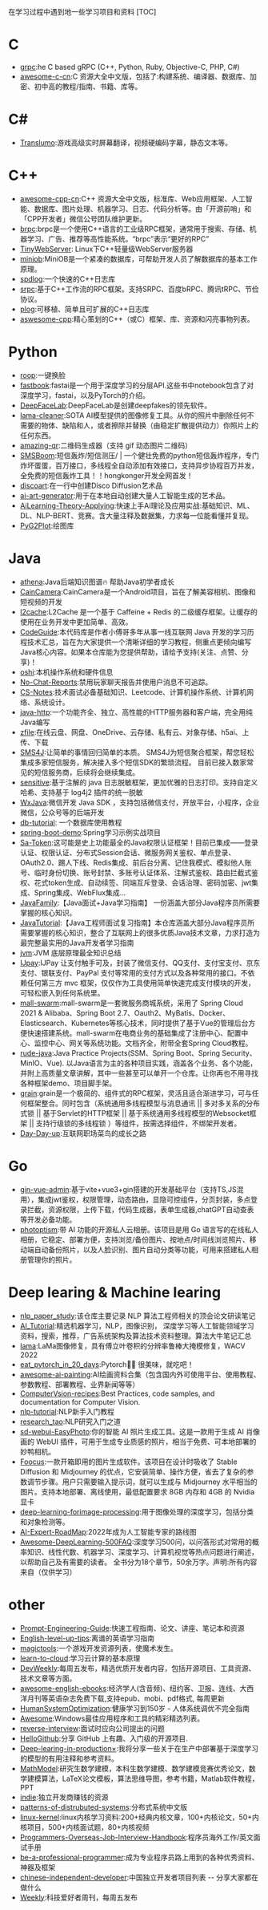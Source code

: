 在学习过程中遇到地一些学习项目和资料
[TOC]
# C
- [grpc](https://github.com/grpc/grpc):he C based gRPC (C++, Python, Ruby, Objective-C, PHP, C#)
- [awesome-c-cn](https://github.com/jobbole/awesome-c-cn):C 资源大全中文版，包括了:构建系统、编译器、数据库、加密、初中高的教程/指南、书籍、库等。
# C#
- [Translumo](https://github.com/Danily07/Translumo):游戏高级实时屏幕翻译，视频硬编码字幕，静态文本等。
# C++
- [awesome-cpp-cn](https://github.com/jobbole/awesome-cpp-cn):C++ 资源大全中文版，标准库、Web应用框架、人工智能、数据库、图片处理、机器学习、日志、代码分析等。由「开源前哨」和「CPP开发者」微信公号团队维护更新。
- [brpc](https://github.com/apache/brpc):brpc是一个使用C++语言的工业级RPC框架，通常用于搜索、存储、机器学习、广告、推荐等高性能系统。“brpc”表示“更好的RPC”
- [TinyWebServer](https://github.com/qinguoyi/TinyWebServer): Linux下C++轻量级WebServer服务器
- [miniob](https://github.com/oceanbase/miniob):MiniOB是一个紧凑的数据库，可帮助开发人员了解数据库的基本工作原理。
- [spdlog](https://github.com/gabime/spdlog):一个快速的C++日志库
- [srpc](https://github.com/sogou/srpc):基于C++工作流的RPC框架。支持SRPC、百度bRPC、腾讯tRPC、节俭协议。
- [plog](https://github.com/SergiusTheBest/plog):可移植、简单且可扩展的C++日志库
- [aswesome-cpp](https://github.com/fffaraz/awesome-cpp):精心策划的C++（或C）框架、库、资源和闪亮事物列表。
# Python
- [roop](https://github.com/s0md3v/roop):一键换脸
- [fastbook](https://github.com/fastai/fastbook):fastai是一个用于深度学习的分层API.这些书中notebook包含了对深度学习，fastai，以及PyTorch的介绍。
- [DeepFaceLab](https://github.com/iperov/DeepFaceLab):DeepFaceLab是创建deepfakes的领先软件。
- [lama-cleaner](https://github.com/zengfanchang/lama-cleaner):SOTA AI模型提供的图像修复工具。从你的照片中删除任何不需要的物体、缺陷和人，或者擦除并替换（由稳定扩散提供动力）你照片上的任何东西。
- [amazing-qr](https://github.com/x-hw/amazing-qr):二维码生成器（支持 gif 动态图片二维码）
- [SMSBoom](https://github.com/OpenEthan/SMSBoom):短信轰炸/短信测压/ | 一个健壮免费的python短信轰炸程序，专门炸坏蛋蛋，百万接口，多线程全自动添加有效接口，支持异步协程百万并发，全免费的短信轰炸工具！！hongkonger开发全网首发！
- [discoart](https://github.com/jina-ai/discoart):在一行中创建Disco Diffusion艺术品
- [ai-art-generator](https://github.com/rbbrdckybk/ai-art-generator):用于在本地自动创建大量人工智能生成的艺术品。
- [AiLearning-Theory-Applying](https://github.com/ben1234560/AiLearning-Theory-Applying):快速上手Ai理论及应用实战:基础知识、ML、DL、NLP-BERT、竞赛。含大量注释及数据集，力求每一位能看懂并复现。
- [PyG2Plot](https://github.com/hustcc/PyG2Plot):绘图库
# Java
- [athena](https://github.com/ZhongFuCheng3y/athena):Java后端知识图谱🔥 帮助Java初学者成长
- [CainCamera](https://github.com/CainKernel/CainCamera):CainCamera是一个Android项目，旨在了解美容相机、图像和短视频的开发
- [l2cache](https://github.com/ck-jesse/l2cache):L2Cache 是一个基于 Caffeine + Redis 的二级缓存框架。让缓存的使用在业务开发中更加简单、高效。
- [CodeGuide](https://github.com/fuzhengwei/CodeGuide):本代码库是作者小傅哥多年从事一线互联网 Java 开发的学习历程技术汇总，旨在为大家提供一个清晰详细的学习教程，侧重点更倾向编写Java核心内容。如果本仓库能为您提供帮助，请给予支持(关注、点赞、分享)！
- [oshi](https://github.com/oshi/oshi):本机操作系统和硬件信息
- [No-Chat-Reports](https://github.com/Aizistral-Studios/No-Chat-Reports):禁用玩家聊天报告并使用户消息不可追踪。
- [CS-Notes](https://github.com/CyC2018/CS-Notes):技术面试必备基础知识、Leetcode、计算机操作系统、计算机网络、系统设计。
- [java-http](https://github.com/FusionAuth/java-http):一个功能齐全、独立、高性能的HTTP服务器和客户端，完全用纯Java编写
- [zfile](https://github.com/zfile-dev/zfile):在线云盘、网盘、OneDrive、云存储、私有云、对象存储、h5ai、上传、下载
- [SMS4J](https://github.com/dromara/SMS4J):让简单的事情回归简单的本质。 SMS4J为短信聚合框架，帮您轻松集成多家短信服务，解决接入多个短信SDK的繁琐流程。 目前已接入数家常见的短信服务商，后续将会继续集成。
- [sensitive](https://github.com/zengfanchang/sensitive):基于注解的 java 日志脱敏框架，更加优雅的日志打印。支持自定义哈希、支持基于 log4j2 插件的统一脱敏
- [WxJava](https://github.com/Wechat-Group/WxJava):微信开发 Java SDK ，支持包括微信支付，开放平台，小程序，企业微信，公众号等的后端开发
- [db-tutorial](https://github.com/dunwu/db-tutorial): 一个数据库使用教程
- [spring-boot-demo](https://github.com/liuyueyi/spring-boot-demo):Spring学习示例实战项目
- [Sa-Token](https://github.com/dromara/Sa-Token):这可能是史上功能最全的Java权限认证框架！目前已集成——登录认证、权限认证、分布式Session会话、微服务网关鉴权、单点登录、OAuth2.0、踢人下线、Redis集成、前后台分离、记住我模式、模拟他人账号、临时身份切换、账号封禁、多账号认证体系、注解式鉴权、路由拦截式鉴权、花式token生成、自动续签、同端互斥登录、会话治理、密码加密、jwt集成、Spring集成、WebFlux集成...
- [JavaFamily](https://github.com/AobingJava/JavaFamily):【Java面试+Java学习指南】 一份涵盖大部分Java程序员所需要掌握的核心知识。
- [JavaTutorial](https://github.com/h2pl/JavaTutorial):【Java工程师面试复习指南】本仓库涵盖大部分Java程序员所需要掌握的核心知识，整合了互联网上的很多优质Java技术文章，力求打造为最完整最实用的Java开发者学习指南
- [jvm](https://github.com/doocs/jvm):JVM 底层原理最全知识总结
- [IJpay](https://github.com/Javen205/IJPay):IJPay 让支付触手可及，封装了微信支付、QQ支付、支付宝支付、京东支付、银联支付、PayPal 支付等常用的支付方式以及各种常用的接口。不依赖任何第三方 mvc 框架，仅仅作为工具使用简单快速完成支付模块的开发，可轻松嵌入到任何系统里。
- [mall-swarm](https://github.com/macrozheng/mall-swarm):mall-swarm是一套微服务商城系统，采用了 Spring Cloud 2021 & Alibaba、Spring Boot 2.7、Oauth2、MyBatis、Docker、Elasticsearch、Kubernetes等核心技术，同时提供了基于Vue的管理后台方便快速搭建系统。mall-swarm在电商业务的基础集成了注册中心、配置中心、监控中心、网关等系统功能。文档齐全，附带全套Spring Cloud教程。
- [rude-java](https://github.com/RudeCrab/rude-java):Java Practice Projects(SSM、Spring Boot、Spring Security、MinIO、Vue). 以Java语言为主的各种项目实践，涵盖各个业务、各个功能，并附上高质量文章讲解，其中一些甚至可以单开一个仓库。让你再也不用寻找各种框架demo、项目脚手架。
- [grain](https://github.com/dianbaer/grain):grain是一个极简的、组件式的RPC框架，灵活且适合渐进学习，可与任何框架整合。同时包含（系统通用多线程模型与消息通讯 || 多对多关系的分布式锁 || 基于Servlet的HTTP框架 || 基于系统通用多线程模型的Websocket框架 || 支持行级锁的多线程锁 ）等组件，按需选择组件，不绑架开发者。
- [Day-Day-up](https://github.com/freestylefly/DayDayUp):互联网职场菜鸟的成长之路
# Go
- [gin-vue-admin](https://github.com/flipped-aurora/gin-vue-admin):基于vite+vue3+gin搭建的开发基础平台（支持TS,JS混用），集成jwt鉴权，权限管理，动态路由，显隐可控组件，分页封装，多点登录拦截，资源权限，上传下载，代码生成器，表单生成器,chatGPT自动查表等开发必备功能。
- [photoptism](https://github.com/photoprism/photoprism):带 AI 功能的开源私人云相册。该项目是用 Go 语言写的在线私人相册，它稳定、部署方便，支持浏览/备份图片、按地点/时间线浏览照片、移动端自动备份照片，以及人脸识别、图片自动分类等功能，可用来搭建私人相册管理你的照片。
# Deep learing & Machine learing
- [nlp_paper_study](https://github.com/km1994/nlp_paper_study):该仓库主要记录 NLP 算法工程师相关的顶会论文研读笔记
- [AI_Tutorial](https://github.com/cbamls/AI_Tutorial):精选机器学习，NLP，图像识别， 深度学习等人工智能领域学习资料，搜索，推荐，广告系统架构及算法技术资料整理。算法大牛笔记汇总
- [lama](https://github.com/advimman/lama):LaMa图像修复，具有傅立叶卷积的分辨率鲁棒大掩模修复，WACV 2022
- [eat_pytorch_in_20_days](https://github.com/lyhue1991/eat_pytorch_in_20_days):Pytorch🍊🍉 很美味，就吃吧！
- [awesome-ai-painting](https://github.com/hua1995116/awesome-ai-painting):AI绘画资料合集（包含国内外可使用平台、使用教程、参数教程、部署教程、业界新闻等等）   
- [ComputerVsion-recipes](https://github.com/microsoft/computervision-recipes):Best Practices, code samples, and documentation for Computer Vision.
- [nlp-tutorial](https://github.com/PKU-TANGENT/nlp-tutorial):NLP新手入门教程
- [research_tao](https://github.com/zibuyu/research_tao):NLP研究入门之道
- [sd-webui-EasyPhoto](https://github.com/aigc-apps/sd-webui-EasyPhoto):你的智能 AI 照片生成工具。这是一款用于生成 AI 肖像画的 WebUI 插件，可用于生成专业质感的照片，相当于免费、可本地部署的妙鸭相机。
- [Foocus](https://github.com/lllyasviel/Fooocus):一款开箱即用的图片生成软件。该项目在设计时吸收了 Stable Diffusion 和 Midjourney 的优点，它安装简单、操作方便，省去了复杂的参数调节步骤。用户只需要输入提示词，就可以生成与 Midjourney 水平相当的图片。支持本地部署、离线使用，最低配置要求 8GB 内存和 4GB 的 Nvidia 显卡
- [deep-learning-forimage-processing](https://github.com/WZMIAOMIAO/deep-learning-for-image-processing):用于图像处理的深度学习，包括分类和对象检测等。
- [AI-Expert-RoadMap](https://github.com/AMAI-GmbH/AI-Expert-Roadmap):2022年成为人工智能专家的路线图
- [Awesome-DeepLearning-500FAQ](https://github.com/shliang0603/Awesome-DeepLearning-500FAQ):深度学习500问，以问答形式对常用的概率知识、线性代数、机器学习、深度学习、计算机视觉等热点问题进行阐述，以帮助自己及有需要的读者。 全书分为18个章节，50余万字。声明:所有内容来自（仅供学习）
# other 
- [Prompt-Engineering-Guide](https://github.com/dair-ai/Prompt-Engineering-Guide):快速工程指南、论文、讲座、笔记本和资源
- [English-level-up-tips](https://github.com/byoungd/English-level-up-tips):离谱的英语学习指南
- [magictools](https://github.com/ellisonleao/magictools):一个游戏开发资源列表，使魔术发生。
- [learn-to-cloud](https://github.com/learntocloud/learn-to-cloud):学习云计算的基本原理
- [DevWeekly](https://github.com/Jackpopc/DevWeekly):每周五发布，精选优质开发者内容，包括开源项目、工具资源、技术文章等方面。
- [awesome-english-ebooks](https://github.com/hehonghui/awesome-english-ebooks):经济学人(含音频)、纽约客、卫报、连线、大西洋月刊等英语杂志免费下载,支持epub、mobi、pdf格式, 每周更新
- [HumanSystemOptimization](https://github.com/zijie0/HumanSystemOptimization):健康学习到150岁 - 人体系统调优不完全指南
- [Awesome](https://github.com/Awesome-Windows/Awesome):Windows最佳应用程序和工具的精彩精选列表。
- [reverse-interview](https://github.com/viraptor/reverse-interview):面试时应向公司提出的问题
- [HelloGithub](https://github.com/521xueweihan/HelloGitHub):分享 GitHub 上有趣、入门级的开源项目.
- [Deep-learing-in-production×](https://github.com/zengfanchang/Deep-Learning-in-Production):我将分享一些关于在生产中部署基于深度学习的模型的有用注释和参考资料。
- [MathModel](https://github.com/zhanwen/MathModel):研究生数学建模，本科生数学建模、数学建模竞赛优秀论文，数学建模算法，LaTeX论文模板，算法思维导图，参考书籍，Matlab软件教程，PPT
- [indie](https://github.com/mezod/awesome-indie):独立开发商赚钱的资源
- [patterns-of-distrubuted-systems](https://github.com/dreamhead/patterns-of-distributed-systems):分布式系统中文版
- [linux-kernel](https://github.com/0voice/linux_kernel_wiki):linux内核学习资料:200+经典内核文章，100+内核论文，50+内核项目，500+内核面试题，80+内核视频
- [Programmers-Overseas-Job-Interview-Handbook](https://github.com/eliaszon/Programmers-Overseas-Job-Interview-Handbook):程序员海外工作/英文面试手册
- [be-a-professional-programmer](https://github.com/stanzhai/be-a-professional-programmer):成为专业程序员路上用到的各种优秀资料、神器及框架
- [chinese-independent-developer](https://github.com/1c7/chinese-independent-developer):中国独立开发者项目列表 -- 分享大家都在做什么
- [Weekly](https://github.com/ruanyf/weekly):科技爱好者周刊，每周五发布
